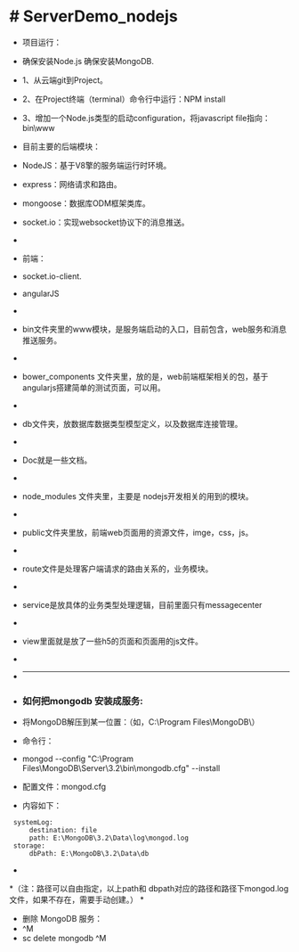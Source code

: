 # # ServerDemo_nodejs #

* 项目运行：
* 确保安装Node.js 确保安装MongoDB.
* 1、从云端git到Project。
* 2、在Project终端（terminal）命令行中运行：NPM install
* 3、增加一个Node.js类型的启动configuration，将javascript file指向：bin\www

* 目前主要的后端模块：
* NodeJS：基于V8擎的服务端运行时环境。
* express：网络请求和路由。
* mongoose：数据库ODM框架类库。
* socket.io：实现websocket协议下的消息推送。
* 
* 前端：
* socket.io-client.
* angularJS
* 
* bin文件夹里的www模块，是服务端启动的入口，目前包含，web服务和消息推送服务。
* 
* bower_components 文件夹里，放的是，web前端框架相关的包，基于angularjs搭建简单的测试页面，可以用。
* 
* db文件夹，放数据库数据类型模型定义，以及数据库连接管理。
* 
* Doc就是一些文档。
* 
* node_modules 文件夹里，主要是 nodejs开发相关的用到的模块。
* 
* public文件夹里放，前端web页面用的资源文件，imge，css，js。
* 
* route文件是处理客户端请求的路由关系的，业务模块。
* 
* service是放具体的业务类型处理逻辑，目前里面只有messagecenter
* 
* view里面就是放了一些h5的页面和页面用的js文件。
* 
* -----------------------------------
* ### 如何把mongodb 安装成服务: ###
* 将MongoDB解压到某一位置：（如，C:\Program Files\MongoDB\）
* 命令行：
* mongod --config "C:\Program Files\MongoDB\Server\3.2\bin\mongodb.cfg" --install
* 配置文件：mongod.cfg
* 内容如下：
```
 systemLog:
     destination: file
     path: E:\MongoDB\3.2\Data\log\mongod.log
 storage:
     dbPath: E:\MongoDB\3.2\Data\db
```
* 
*（注：路径可以自由指定，以上path和 dbpath对应的路径和路径下mongod.log文件，如果不存在，需要手动创建。）
* 
* 删除 MongoDB 服务：
* ^M
* sc delete mongodb ^M
